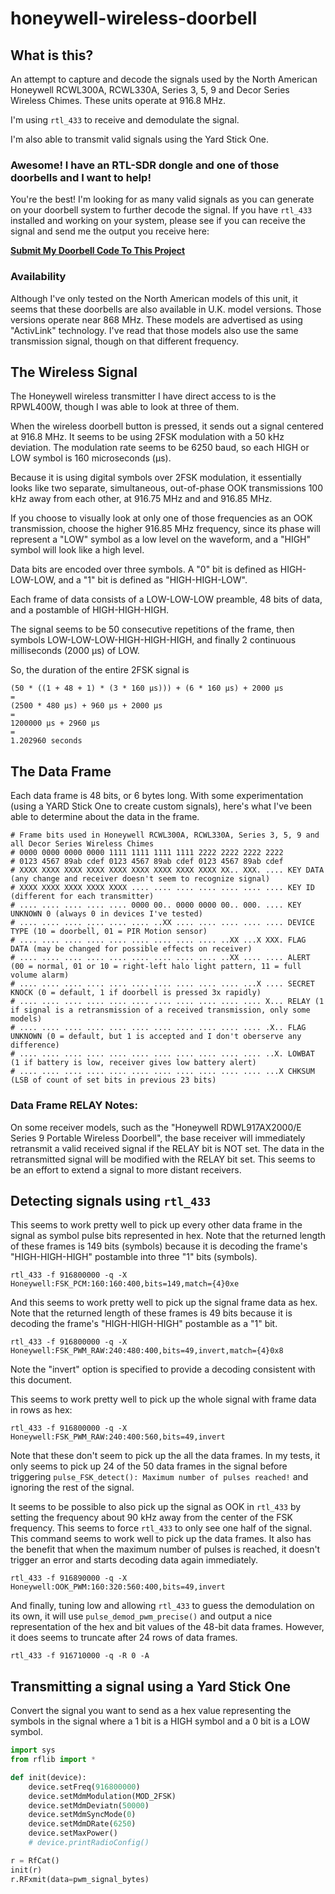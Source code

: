 # honeywell-wireless-doorbell

## What is this?
An attempt to capture and decode the signals used by the North American
Honeywell RCWL300A, RCWL330A, Series 3, 5, 9 and Decor Series Wireless Chimes.
These units operate at 916.8 MHz.

I'm using `rtl_433` to receive and demodulate the signal.

I'm also able to transmit valid signals using the Yard Stick One.

### Awesome! I have an RTL-SDR dongle and one of those doorbells and I want to help!

You're the best!  I'm looking for as many valid signals as you can generate on
your doorbell system to further decode the signal.  If you have `rtl_433` installed
and working on your system, please see if you can receive the signal and send me
the output you receive here:

**[Submit My Doorbell Code To This Project](https://goo.gl/forms/SuxA3qgVRivXmNMf1)**


### Availability

Although I've only tested on the North American models of this unit, it seems 
that these doorbells are also available in U.K. model versions.  Those
versions operate near 868 MHz.  These models are advertised as using
"ActivLink" technology.  I've read that those models also use the same 
transmission signal, though on that different frequency.

## The Wireless Signal
The Honeywell wireless transmitter I have direct access to is the 
RPWL400W, though I was able to look at three of them.

When the wireless doorbell button is pressed, it sends out a 
signal centered at 916.8 MHz. It seems to be using 2FSK 
modulation with a 50 kHz deviation. The modulation rate seems 
to be 6250 baud, so each HIGH or LOW symbol is 160 microseconds 
(μs).

Because it is using digital symbols over 2FSK modulation, it essentially
looks like two separate, simultaneous, out-of-phase OOK transmissions 
100 kHz away from each other, at 916.75 MHz and and 916.85 MHz.

If you choose to visually look at only one of those frequencies as an OOK transmission, 
choose the higher 916.85 MHz frequency, since its phase will represent a 
"LOW" symbol as a low level on the waveform, and a "HIGH" symbol will look like
a high level.

Data bits are encoded over three symbols.  A "0" bit is defined 
as HIGH-LOW-LOW, and a "1" bit is defined as "HIGH-HIGH-LOW".

Each frame of data consists of a LOW-LOW-LOW preamble, 48 bits of
data, and a postamble of HIGH-HIGH-HIGH.

The signal seems to be 50 consecutive repetitions of the frame, then
symbols LOW-LOW-LOW-HIGH-HIGH-HIGH, and finally 2 continuous milliseconds (2000 μs) 
of LOW.

So, the duration of the entire 2FSK signal is 

	(50 * ((1 + 48 + 1) * (3 * 160 μs))) + (6 * 160 μs) + 2000 μs
	=
	(2500 * 480 μs) + 960 μs + 2000 μs
	=
	1200000 μs + 2960 μs
	=
	1.202960 seconds

## The Data Frame

Each data frame is 48 bits, or 6 bytes long. With some 
experimentation (using a YARD Stick One to create custom 
signals), here's what I've been able to determine about the 
data in the frame.

	# Frame bits used in Honeywell RCWL300A, RCWL330A, Series 3, 5, 9 and all Decor Series Wireless Chimes
	# 0000 0000 0000 0000 1111 1111 1111 1111 2222 2222 2222 2222
	# 0123 4567 89ab cdef 0123 4567 89ab cdef 0123 4567 89ab cdef
	# XXXX XXXX XXXX XXXX XXXX XXXX XXXX XXXX XXXX XX.. XXX. .... KEY DATA (any change and receiver doesn't seem to recognize signal)
	# XXXX XXXX XXXX XXXX XXXX .... .... .... .... .... .... .... KEY ID (different for each transmitter)
	# .... .... .... .... .... 0000 00.. 0000 0000 00.. 000. .... KEY UNKNOWN 0 (always 0 in devices I've tested)
	# .... .... .... .... .... .... ..XX .... .... .... .... .... DEVICE TYPE (10 = doorbell, 01 = PIR Motion sensor)
	# .... .... .... .... .... .... .... .... .... ..XX ...X XXX. FLAG DATA (may be changed for possible effects on receiver)
	# .... .... .... .... .... .... .... .... .... ..XX .... .... ALERT (00 = normal, 01 or 10 = right-left halo light pattern, 11 = full volume alarm)
	# .... .... .... .... .... .... .... .... .... .... ...X .... SECRET KNOCK (0 = default, 1 if doorbell is pressed 3x rapidly)
	# .... .... .... .... .... .... .... .... .... .... .... X... RELAY (1 if signal is a retransmission of a received transmission, only some models)
	# .... .... .... .... .... .... .... .... .... .... .... .X.. FLAG UNKNOWN (0 = default, but 1 is accepted and I don't oberserve any difference)
	# .... .... .... .... .... .... .... .... .... .... .... ..X. LOWBAT (1 if battery is low, receiver gives low battery alert)
	# .... .... .... .... .... .... .... .... .... .... .... ...X CHKSUM (LSB of count of set bits in previous 23 bits)

### Data Frame RELAY Notes:

On some receiver models, such as the "Honeywell RDWL917AX2000/E 
Series 9 Portable Wireless Doorbell", the base receiver will immediately retransmit a valid
received signal if the RELAY bit is NOT set.  The data in the retransmitted signal will
be modified with the RELAY bit set.  This seems to be an effort to extend a signal to more
distant receivers.


## Detecting signals using `rtl_433`

This seems to work pretty well to pick up every other data frame in the signal as 
symbol pulse bits represented in hex.  Note that the returned length of these frames
is 149 bits (symbols) because it is decoding the frame's "HIGH-HIGH-HIGH" postamble
into three "1" bits (symbols).

	rtl_433 -f 916800000 -q -X Honeywell:FSK_PCM:160:160:400,bits=149,match={4}0xe

And this seems to work pretty well to pick up the signal frame data as hex. Note that the 
returned length of these frames is 49 bits because it is decoding the frame's "HIGH-HIGH-HIGH" 
postamble as a "1" bit.

	rtl_433 -f 916800000 -q -X Honeywell:FSK_PWM_RAW:240:480:400,bits=49,invert,match={4}0x8
		
Note the "invert" option is specified to provide a decoding consistent with this document.

This seems to work pretty well to pick up the whole signal with frame data in rows as hex:

	rtl_433 -f 916800000 -q -X Honeywell:FSK_PWM_RAW:240:400:560,bits=49,invert

Note that these don't seem to pick up the all the data frames.  In my tests, it only seems to
pick up 24 of the 50 data frames in the signal before triggering 
`pulse_FSK_detect(): Maximum number of pulses reached!` and ignoring the rest of the signal.

It seems to be possible to also pick up the signal as OOK in `rtl_433` by setting the frequency
about 90 kHz away from the center of the FSK frequency.  This seems to force `rtl_433` to only
see one half of the signal.  This command seems to work well to pick up the data frames.  It
also has the benefit that when the maximum number of pulses is reached, it doesn't trigger
an error and starts decoding data again immediately.

	rtl_433 -f 916890000 -q -X Honeywell:OOK_PWM:160:320:560:400,bits=49,invert

And finally, tuning low and allowing `rtl_433` to guess the demodulation on its own, it will use
`pulse_demod_pwm_precise()` and output a nice representation of the hex and bit values of the
48-bit data frames.  However, it does seems to truncate after 24 rows of data frames.

	rtl_433 -f 916710000 -q -R 0 -A


## Transmitting a signal using a Yard Stick One

Convert the signal you want to send as a hex value representing the symbols in the 
signal where a 1 bit is a HIGH symbol and a 0 bit is a LOW symbol.

```python
import sys
from rflib import *

def init(device):
	device.setFreq(916800000)
	device.setMdmModulation(MOD_2FSK)
	device.setMdmDeviatn(50000)
	device.setMdmSyncMode(0)
	device.setMdmDRate(6250)
	device.setMaxPower()
	# device.printRadioConfig()

r = RfCat()
init(r)
r.RFxmit(data=pwm_signal_bytes)
```